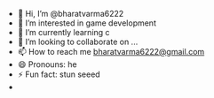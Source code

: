 - 👋 Hi, I’m @bharatvarma6222
- 👀 I’m interested in game development
- 🌱 I’m currently learning c
- 💞️ I’m looking to collaborate on ...
- 📫 How to reach me bharatvarma6222@gmail.com
- 😄 Pronouns: he
- ⚡ Fun fact: stun seeed
- 

<!---
bharatvarma6222/bharatvarma6222 is a ✨ special ✨ repository because its `README.md` (this file) appears on your GitHub profile.
You can click the Preview link to take a look at your changes.
--->
